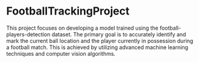 # FootballTrackingProject

This project focuses on developing a model trained using the football-players-detection dataset. The primary goal is to accurately identify and mark the current ball location and the player currently in possession during a football match. This is achieved by utilizing advanced machine learning techniques and computer vision algorithms.
